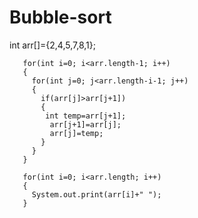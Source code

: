 # Bubble-sort


 int arr[]={2,4,5,7,8,1};
       
       for(int i=0; i<arr.length-1; i++)
       {
         for(int j=0; j<arr.length-i-1; j++)
         {
           if(arr[j]>arr[j+1])
           {
            int temp=arr[j+1];
             arr[j+1]=arr[j];
             arr[j]=temp;
           }
         }
       }
       
       for(int i=0; i<arr.length; i++)
       {
         System.out.print(arr[i]+" ");
       }
